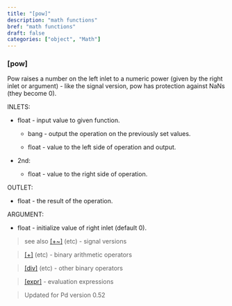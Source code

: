 ```yaml
---
title: "[pow]"
description: "math functions"
bref: "math functions"
draft: false
categories: ["object", "Math"]
---
```


### [pow]

Pow raises a number on the left inlet to a numeric power (given by the right inlet or argument) - like the signal version, pow has protection against NaNs (they become 0).


INLETS:

- float - input value to given function.

  - bang - output the operation on the previously set values.

  - float - value to the left side of operation and output.

- 2nd:

  - float - value to the right side of operation.

OUTLET:

- float - the result of the operation.

ARGUMENT:

- float - initialize value of right inlet (default 0).
 
> see also [[+~]](../plus~) (etc) - signal versions

> [[+]](../plus) (etc) - binary arithmetic operators

> [[div]](../div) (etc) - other binary operators

> [[expr]](../expr-family) - evaluation expressions

> Updated for Pd version 0.52
 
